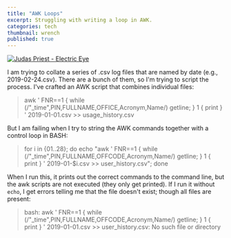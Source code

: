 ```yaml
---
title: "AWK Loops"
excerpt: Struggling with writing a loop in AWK. 
categories: tech
thumbnail: wrench
published: true
---
```


[![Judas Priest - Electric Eye](https://img.youtube.com/vi/EQ96oEwYrE8/0.jpg)](https://www.youtube.com/watch?v=EQ96oEwYrE8)







I am trying to collate a series of .csv log files that are named by date (e.g., 2019-02-24.csv). There are a bunch of them, so I'm trying to script the process. I've crafted an AWK script that combines individual files: 

> awk ' FNR==1 { while (/"_time",PIN,FULLNAME,OFFICE,Acronym,Name/) getline; } 1 { print } ' 2019-01-01.csv >> usage_history.csv

But I am failing when I try to string the AWK commands together with a control loop in BASH:

>  for i in {01..28}; do echo "awk ' FNR==1 { while (/\"_time\",PIN,FULLNAME,OFFCODE,Acronym,Name/) getline; } 1 { print } ' 2019-01-$i.csv >> user_history.csv"; done

When I run this, it prints out the correct commands to the command line, but the awk scripts are not executed (they only get printed). If I run it without `echo`, I get errors telling me that the file doesn't exist; though all files are present: 

> bash: awk ' FNR==1 { while (/"_time",PIN,FULLNAME,OFFCODE,Acronym,Name/) getline; } 1 { print } ' 2019-01-01.csv >> user_history.csv: No such file or directory
